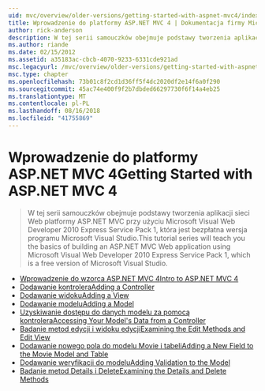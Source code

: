 ```yaml
---
uid: mvc/overview/older-versions/getting-started-with-aspnet-mvc4/index
title: Wprowadzenie do platformy ASP.NET MVC 4 | Dokumentacja firmy Microsoft
author: rick-anderson
description: W tej serii samouczków obejmuje podstawy tworzenia aplikacji sieci Web platformy ASP.NET MVC przy użyciu programu Microsoft Visual Web Developer 2010 Express Service Pack 1, w...
ms.author: riande
ms.date: 02/15/2012
ms.assetid: a35183ac-cbcb-4070-9233-6331cde921ad
msc.legacyurl: /mvc/overview/older-versions/getting-started-with-aspnet-mvc4
msc.type: chapter
ms.openlocfilehash: 73b01c8f2cd1d36ff5f4dc2020df2e14f6a0f290
ms.sourcegitcommit: 45ac74e400f9f2b7dbded66297730f6f14a4eb25
ms.translationtype: MT
ms.contentlocale: pl-PL
ms.lasthandoff: 08/16/2018
ms.locfileid: "41755869"
---
```

<a name="getting-started-with-aspnet-mvc-4"></a><span data-ttu-id="d2683-103">Wprowadzenie do platformy ASP.NET MVC 4</span><span class="sxs-lookup"><span data-stu-id="d2683-103">Getting Started with ASP.NET MVC 4</span></span>
====================
> <span data-ttu-id="d2683-104">W tej serii samouczków obejmuje podstawy tworzenia aplikacji sieci Web platformy ASP.NET MVC przy użyciu Microsoft Visual Web Developer 2010 Express Service Pack 1, która jest bezpłatna wersja programu Microsoft Visual Studio.</span><span class="sxs-lookup"><span data-stu-id="d2683-104">This tutorial series will teach you the basics of building an ASP.NET MVC Web application using Microsoft Visual Web Developer 2010 Express Service Pack 1, which is a free version of Microsoft Visual Studio.</span></span>


- [<span data-ttu-id="d2683-105">Wprowadzenie do wzorca ASP.NET MVC 4</span><span class="sxs-lookup"><span data-stu-id="d2683-105">Intro to ASP.NET MVC 4</span></span>](intro-to-aspnet-mvc-4.md)
- [<span data-ttu-id="d2683-106">Dodawanie kontrolera</span><span class="sxs-lookup"><span data-stu-id="d2683-106">Adding a Controller</span></span>](adding-a-controller.md)
- [<span data-ttu-id="d2683-107">Dodawanie widoku</span><span class="sxs-lookup"><span data-stu-id="d2683-107">Adding a View</span></span>](adding-a-view.md)
- [<span data-ttu-id="d2683-108">Dodawanie modelu</span><span class="sxs-lookup"><span data-stu-id="d2683-108">Adding a Model</span></span>](adding-a-model.md)
- [<span data-ttu-id="d2683-109">Uzyskiwanie dostępu do danych modelu za pomocą kontrolera</span><span class="sxs-lookup"><span data-stu-id="d2683-109">Accessing Your Model's Data from a Controller</span></span>](accessing-your-models-data-from-a-controller.md)
- [<span data-ttu-id="d2683-110">Badanie metod edycji i widoku edycji</span><span class="sxs-lookup"><span data-stu-id="d2683-110">Examining the Edit Methods and Edit View</span></span>](examining-the-edit-methods-and-edit-view.md)
- [<span data-ttu-id="d2683-111">Dodawanie nowego pola do modelu Movie i tabeli</span><span class="sxs-lookup"><span data-stu-id="d2683-111">Adding a New Field to the Movie Model and Table</span></span>](adding-a-new-field-to-the-movie-model-and-table.md)
- [<span data-ttu-id="d2683-112">Dodawanie weryfikacji do modelu</span><span class="sxs-lookup"><span data-stu-id="d2683-112">Adding Validation to the Model</span></span>](adding-validation-to-the-model.md)
- [<span data-ttu-id="d2683-113">Badanie metod Details i Delete</span><span class="sxs-lookup"><span data-stu-id="d2683-113">Examining the Details and Delete Methods</span></span>](examining-the-details-and-delete-methods.md)
